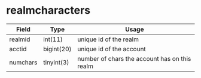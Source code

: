 # realmcharacters

| Field    | Type       | Usage                                         |
| -------- | ---------- | --------------------------------------------- |
| realmid  | int(11)    | unique id of the realm                        |
| acctid   | bigint(20) | unique id of the account                      |
| numchars | tinyint(3) | number of chars the account has on this realm |
